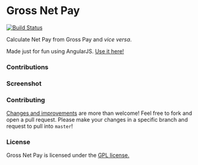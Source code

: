 # Gross Net Pay

[![Build Status](https://travis-ci.org/mycaule/gross-net-pay.svg?branch=master)](https://travis-ci.org/mycaule/gross-net-pay)

Calculate Net Pay from Gross Pay and *vice versa*.

Made just for fun using AngularJS. [Use it here!](http://mycaule.github.io/gross-net-pay/)

### Contributions

### Screenshot

### Contributing
[Changes and improvements](https://github.com/mycaule/gross-net-pay/wiki) are more than welcome! Feel free to fork and open a pull request. Please make your changes in a specific branch and request to pull into `master`!

### License
Gross Net Pay is licensed under the [GPL license.](https://github.com/mycaule/gross-net-pay/blob/master/LICENSE)
